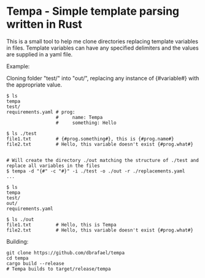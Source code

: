 # Tempa - Simple template parsing written in Rust

This is a small tool to help me clone directories replacing template variables in files.
Template variables can have any specified delimiters and the values are supplied in a yaml file.

Example:

Cloning folder "test/" into "out/", replacing any instance of {#variable#} with the appropriate value.

    $ ls
    tempa
    test/
    requirements.yaml # prog:
                      #     name: Tempa
                      #     something: Hello

    $ ls ./test
    file1.txt         # {#prog.something#}, this is {#prog.name#}
    file2.txt         # Hello, this variable doesn't exist {#prog.what#}


    # Will create the directory ./out matching the structure of ./test and replace all variables in the files
    $ tempa -d "{#" -c "#}" -i ./test -o ./out -r ./replacements.yaml
    ...

    $ ls
    tempa
    test/
    out/
    requirements.yaml

    $ ls ./out
    file1.txt         # Hello, this is Tempa
    file2.txt         # Hello, this variable doesn't exist {#prog.what#}

Building:

    git clone https://github.com/dbrafael/tempa
    cd tempa
    cargo build --release
    # Tempa builds to target/release/tempa
